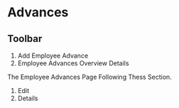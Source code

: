# Advances

## Toolbar

1. Add Employee Advance
2. Employee  Advances Overview Details

The Employee Advances Page Following Thess Section.

1. Edit 
2. Details

